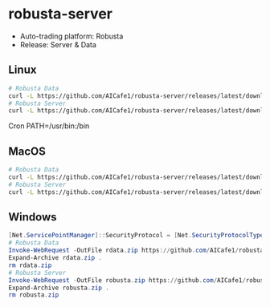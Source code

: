 # robusta-server

* Auto-trading platform: Robusta
* Release: Server & Data

## Linux
```sh
# Robusta Data
curl -L https://github.com/AICafe1/robusta-server/releases/latest/download/rdata-linux.tgz | tar -xz
# Robusta Server
curl -L https://github.com/AICafe1/robusta-server/releases/latest/download/robusta-linux.tgz | tar -xz
```
Cron PATH=/usr/bin:/bin

## MacOS
```sh
# Robusta Data
curl -L https://github.com/AICafe1/robusta-server/releases/latest/download/rdata-macos.tgz | tar -xz
# Robusta Server
curl -L https://github.com/AICafe1/robusta-server/releases/latest/download/robusta-macos.tgz | tar -xz
```

## Windows
```powershell
[Net.ServicePointManager]::SecurityProtocol = [Net.SecurityProtocolType]::Tls12
# Robusta Data
Invoke-WebRequest -OutFile rdata.zip https://github.com/AICafe1/robusta-server/releases/latest/download/rdata.exe.zip
Expand-Archive rdata.zip .
rm rdata.zip
# Robusta Server
Invoke-WebRequest -OutFile robusta.zip https://github.com/AICafe1/robusta-server/releases/latest/download/robusta.exe.zip
Expand-Archive robusta.zip .
rm robusta.zip
```
